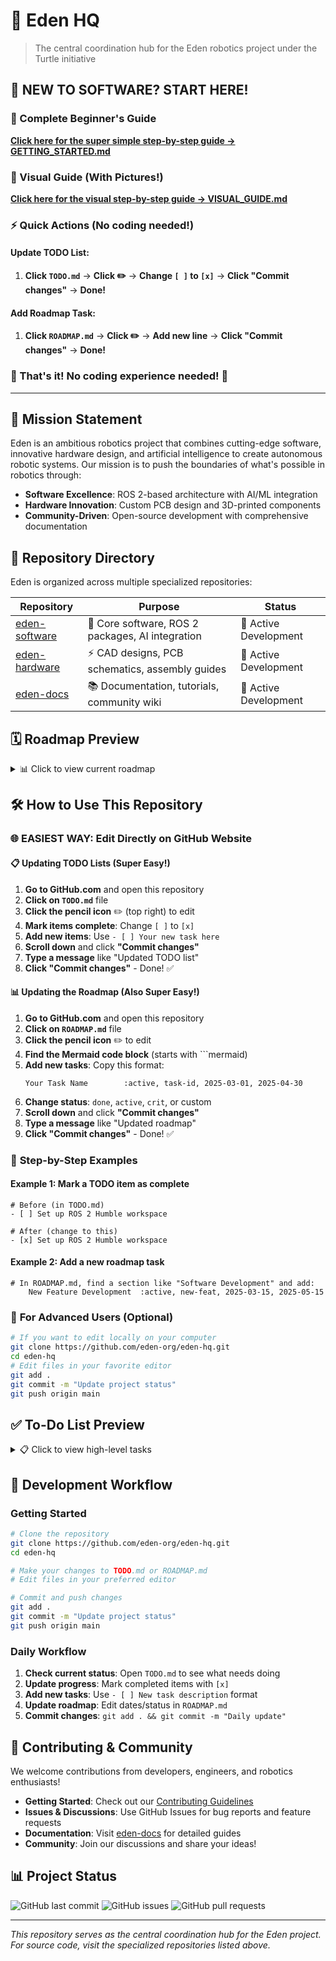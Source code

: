 # 🌱 Eden HQ

> The central coordination hub for the Eden robotics project under the Turtle initiative

## 🚀 **NEW TO SOFTWARE? START HERE!**

### **📖 Complete Beginner's Guide**
**[Click here for the super simple step-by-step guide → GETTING_STARTED.md](GETTING_STARTED.md)**

### **📸 Visual Guide (With Pictures!)**
**[Click here for the visual step-by-step guide → VISUAL_GUIDE.md](VISUAL_GUIDE.md)**

### **⚡ Quick Actions (No coding needed!)**

#### **Update TODO List:**
1. **Click `TODO.md`** → **Click ✏️** → **Change `[ ]` to `[x]`** → **Click "Commit changes"** → **Done!**

#### **Add Roadmap Task:**
1. **Click `ROADMAP.md`** → **Click ✏️** → **Add new line** → **Click "Commit changes"** → **Done!**

### **🎯 That's it! No coding experience needed!** 🎉

---

## 🤖 Mission Statement

Eden is an ambitious robotics project that combines cutting-edge software, innovative hardware design, and artificial intelligence to create autonomous robotic systems. Our mission is to push the boundaries of what's possible in robotics through:

- **Software Excellence**: ROS 2-based architecture with AI/ML integration
- **Hardware Innovation**: Custom PCB design and 3D-printed components
- **Community-Driven**: Open-source development with comprehensive documentation

## 📁 Repository Directory

Eden is organized across multiple specialized repositories:

| Repository | Purpose | Status |
|------------|---------|--------|
| [eden-software](https://github.com/eden-org/eden-software) | 🤖 Core software, ROS 2 packages, AI integration | 🚧 Active Development |
| [eden-hardware](https://github.com/eden-org/eden-hardware) | ⚡ CAD designs, PCB schematics, assembly guides | 🚧 Active Development |
| [eden-docs](https://github.com/eden-org/eden-docs) | 📚 Documentation, tutorials, community wiki | 🚧 Active Development |

## 🗓️ Roadmap Preview

<details>
<summary>📊 Click to view current roadmap</summary>

```mermaid
gantt
    title Eden Project Roadmap 2025
    dateFormat  YYYY-MM-DD
    section Software
    ROS 2 Base Setup    :done, ros2, 2025-01-01, 2025-02-15
    AI Integration      :active, ai, 2025-02-01, 2025-04-30
    Simulation Suite    :sim, 2025-03-01, 2025-05-15
    Testing Framework   :test, 2025-04-01, 2025-06-30
    
    section Hardware
    CAD Design          :cad, 2025-01-15, 2025-03-31
    PCB Development     :pcb, 2025-02-15, 2025-04-15
    Prototype Assembly  :proto, 2025-04-01, 2025-05-31
    Testing & Validation :hw-test, 2025-05-15, 2025-07-15
    
    section Documentation
    Setup Guides        :docs-setup, 2025-01-01, 2025-02-28
    API Documentation   :docs-api, 2025-03-01, 2025-05-31
    Community Wiki      :wiki, 2025-04-01, 2025-06-30
```

</details>

## 🛠️ How to Use This Repository

### 🌐 **EASIEST WAY: Edit Directly on GitHub Website**

#### 📋 Updating TODO Lists (Super Easy!)
1. **Go to GitHub.com** and open this repository
2. **Click on `TODO.md`** file
3. **Click the pencil icon** ✏️ (top right) to edit
4. **Mark items complete**: Change `[ ]` to `[x]`
5. **Add new items**: Use `- [ ] Your new task here`
6. **Scroll down** and click **"Commit changes"**
7. **Type a message** like "Updated TODO list"
8. **Click "Commit changes"** - Done! ✅

#### 📊 Updating the Roadmap (Also Super Easy!)
1. **Go to GitHub.com** and open this repository
2. **Click on `ROADMAP.md`** file
3. **Click the pencil icon** ✏️ to edit
4. **Find the Mermaid code block** (starts with ```mermaid)
5. **Add new tasks**: Copy this format:
   ```
   Your Task Name        :active, task-id, 2025-03-01, 2025-04-30
   ```
6. **Change status**: `done`, `active`, `crit`, or custom
7. **Scroll down** and click **"Commit changes"**
8. **Type a message** like "Updated roadmap"
9. **Click "Commit changes"** - Done! ✅

### 🎯 **Step-by-Step Examples**

#### Example 1: Mark a TODO item as complete
```
# Before (in TODO.md)
- [ ] Set up ROS 2 Humble workspace

# After (change to this)
- [x] Set up ROS 2 Humble workspace
```

#### Example 2: Add a new roadmap task
```
# In ROADMAP.md, find a section like "Software Development" and add:
    New Feature Development  :active, new-feat, 2025-03-15, 2025-05-15
```

### 🚀 **For Advanced Users (Optional)**
```bash
# If you want to edit locally on your computer
git clone https://github.com/eden-org/eden-hq.git
cd eden-hq
# Edit files in your favorite editor
git add .
git commit -m "Update project status"
git push origin main
```

## ✅ To-Do List Preview

<details>
<summary>📋 Click to view high-level tasks</summary>

### 🤖 Software Tasks
- [ ] ROS 2 workspace setup and configuration
- [ ] Core navigation and control packages
- [ ] AI/ML integration for decision making
- [ ] Simulation environment setup
- [ ] Unit and integration testing framework

### ⚡ Hardware Tasks
- [ ] Mechanical design in SolidWorks
- [ ] PCB schematic and layout design
- [ ] Component sourcing and procurement
- [ ] Prototype assembly and testing
- [ ] Manufacturing documentation

### 📚 General Tasks
- [ ] Project documentation structure
- [ ] Community guidelines and contribution docs
- [ ] Website and landing page
- [ ] CI/CD pipeline setup
- [ ] Release management process

</details>

## 🔧 Development Workflow

### Getting Started
```bash
# Clone the repository
git clone https://github.com/eden-org/eden-hq.git
cd eden-hq

# Make your changes to TODO.md or ROADMAP.md
# Edit files in your preferred editor

# Commit and push changes
git add .
git commit -m "Update project status"
git push origin main
```

### Daily Workflow
1. **Check current status**: Open `TODO.md` to see what needs doing
2. **Update progress**: Mark completed items with `[x]`
3. **Add new tasks**: Use `- [ ] New task description` format
4. **Update roadmap**: Edit dates/status in `ROADMAP.md`
5. **Commit changes**: `git add . && git commit -m "Daily update"`

## 🤝 Contributing & Community

We welcome contributions from developers, engineers, and robotics enthusiasts! 

- **Getting Started**: Check out our [Contributing Guidelines](CONTRIBUTING.md)
- **Issues & Discussions**: Use GitHub Issues for bug reports and feature requests
- **Documentation**: Visit [eden-docs](https://github.com/eden-org/eden-docs) for detailed guides
- **Community**: Join our discussions and share your ideas!

## 📊 Project Status

![GitHub last commit](https://img.shields.io/github/last-commit/eden-org/eden-hq)
![GitHub issues](https://img.shields.io/github/issues/eden-org/eden-hq)
![GitHub pull requests](https://img.shields.io/github/issues-pr/eden-org/eden-hq)

---

*This repository serves as the central coordination hub for the Eden project. For source code, visit the specialized repositories listed above.*
